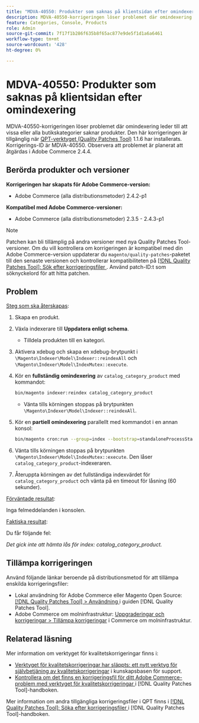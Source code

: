 ```yaml
---
title: "MDVA-40550: Produkter som saknas på klientsidan efter omindexering"
description: MDVA-40550-korrigeringen löser problemet där omindexering leder till att vissa eller alla butikskategorier saknar produkter. Den här korrigeringen är tillgänglig när [QPT-verktyget (Quality Patches Tool)](https://experienceleague.adobe.com/en/docs/commerce-knowledge-base/kb/announcements/commerce-announcements/magento-quality-patches-released-new-tool-to-self-serve-quality-patches) 1.1.6 är installerat. Korrigerings-ID är MDVA-40550. Observera att problemet är planerat att åtgärdas i Adobe Commerce 2.4.4.
feature: Categories, Console, Products
role: Admin
source-git-commit: 7f17f1b286f635b8f65ac877e9de5f1d1a6a6461
workflow-type: tm+mt
source-wordcount: '428'
ht-degree: 0%

---
```


# MDVA-40550: Produkter som saknas på klientsidan efter omindexering

MDVA-40550-korrigeringen löser problemet där omindexering leder till att vissa eller alla butikskategorier saknar produkter. Den här korrigeringen är tillgänglig när [QPT-verktyget (Quality Patches Tool)](https://experienceleague.adobe.com/en/docs/commerce-knowledge-base/kb/announcements/commerce-announcements/magento-quality-patches-released-new-tool-to-self-serve-quality-patches) 1.1.6 har installerats. Korrigerings-ID är MDVA-40550. Observera att problemet är planerat att åtgärdas i Adobe Commerce 2.4.4.

## Berörda produkter och versioner

**Korrigeringen har skapats för Adobe Commerce-version:**

* Adobe Commerce (alla distributionsmetoder) 2.4.2-p1

**Kompatibel med Adobe Commerce-versioner:**

* Adobe Commerce (alla distributionsmetoder) 2.3.5 - 2.4.3-p1

>[!NOTE]
>
>Patchen kan bli tillämplig på andra versioner med nya Quality Patches Tool-versioner. Om du vill kontrollera om korrigeringen är kompatibel med din Adobe Commerce-version uppdaterar du `magento/quality-patches`-paketet till den senaste versionen och kontrollerar kompatibiliteten på [[!DNL Quality Patches Tool]: Sök efter korrigeringsfiler ](https://experienceleague.adobe.com/en/docs/commerce-knowledge-base/kb/announcements/commerce-announcements/magento-quality-patches-released-new-tool-to-self-serve-quality-patches). Använd patch-ID:t som söknyckelord för att hitta patchen.

## Problem

<u>Steg som ska återskapas</u>:

1. Skapa en produkt.
1. Växla indexerare till **Uppdatera enligt schema**.
   * Tilldela produkten till en kategori.
1. Aktivera xdebug och skapa en xdebug-brytpunkt i `\Magento\Indexer\Model\Indexer::reindexAll` och `\Magento\Indexer\Model\IndexMutex::execute`.
1. Kör en **fullständig omindexering** av `catalog_category_product` med kommandot:

   ```bash
   bin/magento indexer:reindex catalog_category_product
   ```

   * Vänta tills körningen stoppas på brytpunkten `\Magento\Indexer\Model\Indexer::reindexAll`.

1. Kör en **partiell omindexering** parallellt med kommandot i en annan konsol:

   ```bash
   bin/magento cron:run --group=index --bootstrap=standaloneProcessStarted=1
   ```

1. Vänta tills körningen stoppas på brytpunkten `\Magento\Indexer\Model\IndexMutex::execute`. Den låser `catalog_category_product`-indexeraren.
1. Återuppta körningen av det fullständiga indexvärdet för `catalog_category_product` och vänta på en timeout för låsning (60 sekunder).

<u>Förväntade resultat</u>:

Inga felmeddelanden i konsolen.

<u>Faktiska resultat</u>:

Du får följande fel:

*Det gick inte att hämta lås för index: catalog_category_product.*

## Tillämpa korrigeringen

Använd följande länkar beroende på distributionsmetod för att tillämpa enskilda korrigeringsfiler:

* Lokal användning för Adobe Commerce eller Magento Open Source: [[!DNL Quality Patches Tool] > Användning ](/help/tools/quality-patches-tool/usage.md) i guiden [!DNL Quality Patches Tool].
* Adobe Commerce om molninfrastruktur: [Uppgraderingar och korrigeringar > Tillämpa korrigeringar](https://experienceleague.adobe.com/docs/commerce-cloud-service/user-guide/develop/upgrade/apply-patches.html) i Commerce om molninfrastruktur.

## Relaterad läsning

Mer information om verktyget för kvalitetskorrigeringar finns i:

* [Verktyget för kvalitetskorrigeringar har släppts: ett nytt verktyg för självbetjäning av kvalitetskorrigeringar](https://experienceleague.adobe.com/en/docs/commerce-knowledge-base/kb/announcements/commerce-announcements/magento-quality-patches-released-new-tool-to-self-serve-quality-patches) i kunskapsbasen för support.
* [Kontrollera om det finns en korrigeringsfil för ditt Adobe Commerce-problem med verktyget för kvalitetskorrigeringar ](/help/tools/quality-patches-tool/patches-available-in-qpt/check-patch-for-magento-issue-with-magento-quality-patches.md) i [!DNL Quality Patches Tool]-handboken.

Mer information om andra tillgängliga korrigeringsfiler i QPT finns i [[!DNL Quality Patches Tool]: Söka efter korrigeringsfiler ](https://experienceleague.adobe.com/tools/commerce-quality-patches/index.html) i [!DNL Quality Patches Tool]-handboken.
